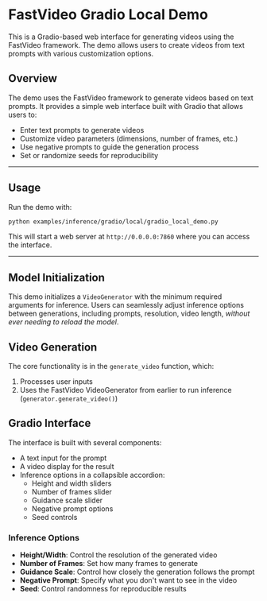 # FastVideo Gradio Local Demo

This is a Gradio-based web interface for generating videos using the FastVideo framework. The demo allows users to create videos from text prompts with various customization options.

## Overview

The demo uses the FastVideo framework to generate videos based on text prompts. It provides a simple web interface built with Gradio that allows users to:

- Enter text prompts to generate videos
- Customize video parameters (dimensions, number of frames, etc.)
- Use negative prompts to guide the generation process
- Set or randomize seeds for reproducibility

---

## Usage

Run the demo with:

```bash
python examples/inference/gradio/local/gradio_local_demo.py
```

This will start a web server at `http://0.0.0.0:7860` where you can access the interface.

---

## Model Initialization

This demo initializes a `VideoGenerator` with the minimum required arguments for inference. Users can seamlessly adjust inference options between generations, including prompts, resolution, video length, *without ever needing to reload the model*.

## Video Generation

The core functionality is in the `generate_video` function, which:
1. Processes user inputs
2. Uses the FastVideo VideoGenerator from earlier to run inference (`generator.generate_video()`)

## Gradio Interface

The interface is built with several components:
- A text input for the prompt
- A video display for the result
- Inference options in a collapsible accordion:
  - Height and width sliders
  - Number of frames slider
  - Guidance scale slider
  - Negative prompt options
  - Seed controls

### Inference Options

- **Height/Width**: Control the resolution of the generated video
- **Number of Frames**: Set how many frames to generate
- **Guidance Scale**: Control how closely the generation follows the prompt
- **Negative Prompt**: Specify what you don't want to see in the video
- **Seed**: Control randomness for reproducible results